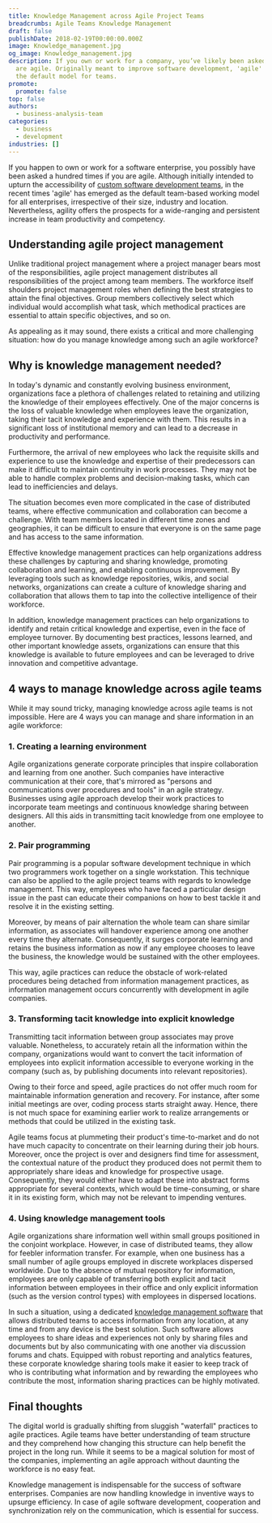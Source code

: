 ```yaml
---
title: Knowledge Management across Agile Project Teams
breadcrumbs: Agile Teams Knowledge Management
draft: false
publishDate: 2018-02-19T00:00:00.000Z
image: Knowledge_management.jpg
og_image: Knowledge_management.jpg
description: If you own or work for a company, you’ve likely been asked if you
  are agile. Originally meant to improve software development, 'agile' is now
  the default model for teams.
promote:
  promote: false
top: false
authors:
  - business-analysis-team
categories:
  - business
  - development
industries: []
---
```

If you happen to own or work for a software enterprise, you possibly have been asked a hundred times if you are agile. Although initially intended to upturn the accessibility of <a href="https://anadea.info/services/custom-software-development" target="_blank">custom software development teams</a>, in the recent times 'agile' has emerged as the default team-based working model for all enterprises, irrespective of their size, industry and location. Nevertheless, agility offers the prospects for a wide-ranging and persistent increase in team productivity and competency.

## Understanding agile project management

Unlike traditional project management where a project manager bears most of the responsibilities, agile project management distributes all responsibilities of the project among team members. The workforce itself shoulders project management roles when defining the best strategies to attain the final objectives. Group members collectively select which individual would accomplish what task, which methodical practices are essential to attain specific objectives, and so on.

As appealing as it may sound, there exists a critical and more challenging situation: how do you manage knowledge among such an agile workforce?

## Why is knowledge management needed?

In today's dynamic and constantly evolving business environment, organizations face a plethora of challenges related to retaining and utilizing the knowledge of their employees effectively. One of the major concerns is the loss of valuable knowledge when employees leave the organization, taking their tacit knowledge and experience with them. This results in a significant loss of institutional memory and can lead to a decrease in productivity and performance.

Furthermore, the arrival of new employees who lack the requisite skills and experience to use the knowledge and expertise of their predecessors can make it difficult to maintain continuity in work processes. They may not be able to handle complex problems and decision-making tasks, which can lead to inefficiencies and delays.

The situation becomes even more complicated in the case of distributed teams, where effective communication and collaboration can become a challenge. With team members located in different time zones and geographies, it can be difficult to ensure that everyone is on the same page and has access to the same information.

Effective knowledge management practices can help organizations address these challenges by capturing and sharing knowledge, promoting collaboration and learning, and enabling continuous improvement. By leveraging tools such as knowledge repositories, wikis, and social networks, organizations can create a culture of knowledge sharing and collaboration that allows them to tap into the collective intelligence of their workforce.

In addition, knowledge management practices can help organizations to identify and retain critical knowledge and expertise, even in the face of employee turnover. By documenting best practices, lessons learned, and other important knowledge assets, organizations can ensure that this knowledge is available to future employees and can be leveraged to drive innovation and competitive advantage.

## 4 ways to manage knowledge across agile teams

While it may sound tricky, managing knowledge across agile teams is not impossible. Here are 4 ways you can manage and share information in an agile workforce:

### 1. Creating a learning environment

Agile organizations generate corporate principles that inspire collaboration and learning from one another. Such companies have interactive communication at their core, that's mirrored as "persons and communications over procedures and tools" in an agile strategy. Businesses using agile approach develop their work practices to incorporate team meetings and continuous knowledge sharing between designers. All this aids in transmitting tacit knowledge from one employee to another.

### 2. Pair programming

Pair programming is a popular software development technique in which two programmers work together on a single workstation. This technique can also be applied to the agile project teams with regards to knowledge management. This way, employees who have faced a particular design issue in the past can educate their companions on how to best tackle it and resolve it in the existing setting.

Moreover, by means of pair alternation the whole team can share similar information, as associates will handover experience among one another every time they alternate. Consequently, it surges corporate learning and retains the business information as now if any employee chooses to leave the business, the knowledge would be sustained with the other employees.

This way, agile practices can reduce the obstacle of work-related procedures being detached from information management practices, as information management occurs concurrently with development in agile companies.

### 3. Transforming tacit knowledge into explicit knowledge

Transmitting tacit information between group associates may prove valuable. Nonetheless, to accurately retain all the information within the company, organizations would want to convert the tacit information of employees into explicit information accessible to everyone working in the company (such as, by publishing documents into relevant repositories).

Owing to their force and speed, agile practices do not offer much room for maintainable information generation and recovery. For instance, after some initial meetings are over, coding process starts straight away. Hence, there is not much space for examining earlier work to realize arrangements or methods that could be utilized in the existing task.

Agile teams focus at plummeting their product's time-to-market and do not have much capacity to concentrate on their learning during their job hours. Moreover, once the project is over and designers find time for assessment, the contextual nature of the product they produced does not permit them to appropriately share ideas and knowledge for prospective usage. Consequently, they would either have to adapt these into abstract forms appropriate for several contexts, which would be time-consuming, or share it in its existing form, which may not be relevant to impending ventures.

### 4. Using knowledge management tools

Agile organizations share information well within small groups positioned in the conjoint workplace. However, in case of distributed teams, they allow for feebler information transfer. For example, when one business has a small number of agile groups employed in discrete workplaces dispersed worldwide. Due to the absence of mutual repository for information, employees are only capable of transferring both explicit and tacit information between employees in their office and only explicit information (such as the version control types) with employees in dispersed locations.

In such a situation, using a dedicated <a href="https://skyprep.com/boosthq/knowledge-management-software/" target="_blank">knowledge management software</a> that allows distributed teams to access information from any location, at any time and from any device is the best solution. Such software allows employees to share ideas and experiences not only by sharing files and documents but by also communicating with one another via discussion forums and chats. Equipped with robust reporting and analytics features, these corporate knowledge sharing tools make it easier to keep track of who is contributing what information and by rewarding the employees who contribute the most, information sharing practices can be highly motivated.

## Final thoughts

The digital world is gradually shifting from sluggish "waterfall" practices to agile practices. Agile teams have better understanding of team structure and they comprehend how changing this structure can help benefit the project in the long run. While it seems to be a magical solution for most of the companies, implementing an agile approach without daunting the workforce is no easy feat.

Knowledge management is indispensable for the success of software enterprises. Companies are now handling knowledge in inventive ways to upsurge efficiency. In case of agile software development, cooperation and synchronization rely on the communication, which is essential for success.
